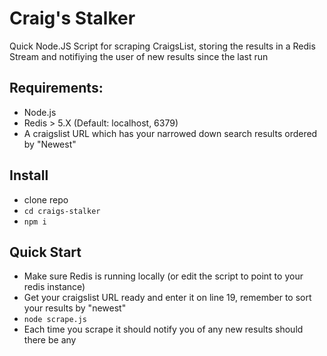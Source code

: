 # Craig's Stalker

Quick Node.JS Script for scraping CraigsList, storing the results in a Redis Stream and notifiying the user of new results since the last run

## Requirements:

- Node.js
- Redis > 5.X (Default: localhost, 6379)
- A craigslist URL which has your narrowed down search results ordered by "Newest"

## Install

 - clone repo
 - `cd craigs-stalker`
 - `npm i`

## Quick  Start

- Make sure Redis is running locally (or edit the script to point to your redis instance)
- Get your craigslist URL ready and enter it on line 19, remember to sort your results by "newest"
- `node scrape.js`
- Each time you scrape it should notify you of any new results should there be any
